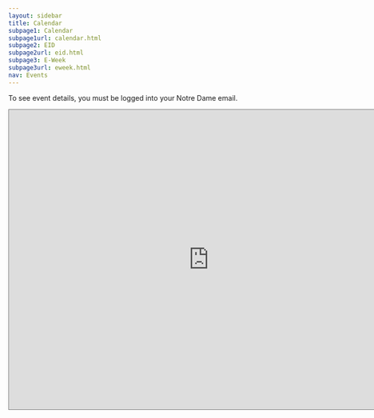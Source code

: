 ```yaml
---
layout: sidebar
title: Calendar
subpage1: Calendar
subpage1url: calendar.html
subpage2: EID
subpage2url: eid.html
subpage3: E-Week
subpage3url: eweek.html
nav: Events
---
```

To see event details, you must be logged into your Notre Dame email.
<iframe src="https://calendar.google.com/calendar/embed?height=600&wkst=1&bgcolor=%23ffffff&ctz=America%2FNew_York&src=ZWxjQG5kLmVkdQ&src=bmQuZWR1X25tNnB1b3U4MnB0cDZ2aDY5N2lsY2N1bW40QGdyb3VwLmNhbGVuZGFyLmdvb2dsZS5jb20&color=%2344a703&color=%23F6BF26" style="border:solid 1px #777" width="800" height="600" frameborder="0" scrolling="no"></iframe>
